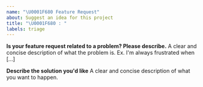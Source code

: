 ```yaml
---
name: "\U0001F680 Feature Request"
about: Suggest an idea for this project
title: "\U0001F680 : "
labels: triage
---
```


**Is your feature request related to a problem? Please describe.**
A clear and concise description of what the problem is. Ex. I'm always frustrated when [...]

**Describe the solution you'd like**
A clear and concise description of what you want to happen.
